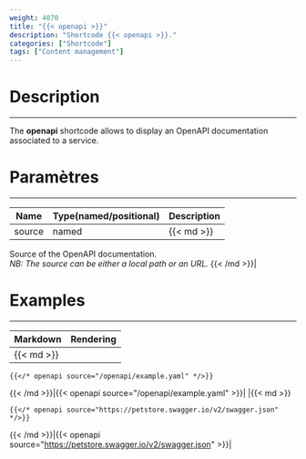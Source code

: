 ```yaml
---
weight: 4070
title: "{{< openapi >}}"
description: "Shortcode {{< openapi >}}."
categories: ["Shortcode"]
tags: ["Content management"]
---
```


# Description
---

The **openapi** shortcode allows to display an OpenAPI documentation associated to a service.

# Paramètres
---

| Name | Type(named/positional) | Description |
| ---- | ---------------------- | ----------- |
| source | named |{{< md >}}
Source of the OpenAPI documentation.  
*NB: The source can be either a local path or an URL.*
{{< /md >}}|

# Examples
---

| Markdown | Rendering |
| -------- | --------- |
|{{< md >}}
```
{{</* openapi source="/openapi/example.yaml" */>}}
```
{{< /md >}}|{{< openapi source="/openapi/example.yaml" >}}|
|{{< md >}}
```
{{</* openapi source="https://petstore.swagger.io/v2/swagger.json" */>}}
```
{{< /md >}}|{{< openapi source="https://petstore.swagger.io/v2/swagger.json" >}}|
